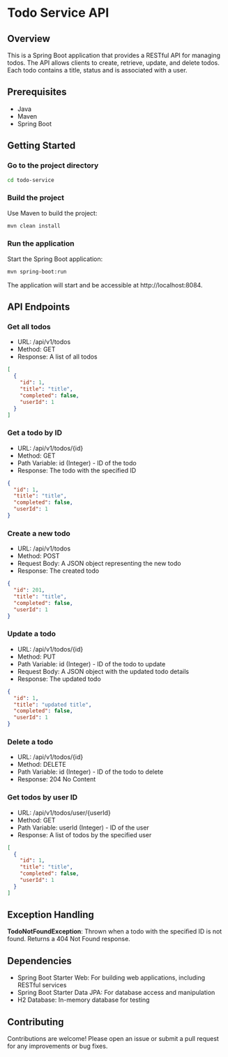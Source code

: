 # Todo Service API

## Overview

This is a Spring Boot application that provides a RESTful API for managing todos. The API allows clients to
create,
retrieve, update, and delete todos. Each todo contains a title, status and is associated with a user.

## Prerequisites

- Java
- Maven
- Spring Boot

## Getting Started

### Go to the project directory

```bash
cd todo-service
```

### Build the project

Use Maven to build the project:

```bash
mvn clean install
```

### Run the application

Start the Spring Boot application:

```bash
mvn spring-boot:run
```

The application will start and be accessible at http://localhost:8084.

## API Endpoints

### Get all todos

- URL: /api/v1/todos
- Method: GET
- Response: A list of all todos

```json
[
  {
    "id": 1,
    "title": "title",
    "completed": false,
    "userId": 1
  }
]
```

### Get a todo by ID

- URL: /api/v1/todos/{id}
- Method: GET
- Path Variable: id (Integer) - ID of the todo
- Response: The todo with the specified ID

```json
{
  "id": 1,
  "title": "title",
  "completed": false,
  "userId": 1
}
```

### Create a new todo

- URL: /api/v1/todos
- Method: POST
- Request Body: A JSON object representing the new todo
- Response: The created todo

```json
{
  "id": 201,
  "title": "title",
  "completed": false,
  "userId": 1
}
```

### Update a todo

- URL: /api/v1/todos/{id}
- Method: PUT
- Path Variable: id (Integer) - ID of the todo to update
- Request Body: A JSON object with the updated todo details
- Response: The updated todo

```json
{
  "id": 1,
  "title": "updated title",
  "completed": false,
  "userId": 1
}
```

### Delete a todo

- URL: /api/v1/todos/{id}
- Method: DELETE
- Path Variable: id (Integer) - ID of the todo to delete
- Response: 204 No Content

### Get todos by user ID

- URL: /api/v1/todos/user/{userId}
- Method: GET
- Path Variable: userId (Integer) - ID of the user
- Response: A list of todos by the specified user

```json
[
  {
    "id": 1,
    "title": "title",
    "completed": false,
    "userId": 1
  }
]
```

## Exception Handling

**TodoNotFoundException**: Thrown when a todo with the specified ID is not found. Returns a 404 Not Found response.

## Dependencies

- Spring Boot Starter Web: For building web applications, including RESTful services
- Spring Boot Starter Data JPA: For database access and manipulation
- H2 Database: In-memory database for testing

## Contributing

Contributions are welcome! Please open an issue or submit a pull request for any improvements or bug fixes.
